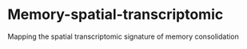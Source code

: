 # Memory-spatial-transcriptomic
Mapping the spatial transcriptomic signature of memory consolidation 
